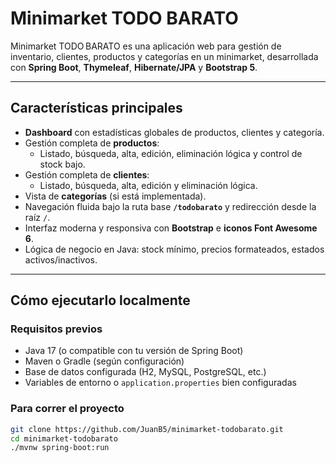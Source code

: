 # Minimarket TODO BARATO

Minimarket TODO BARATO es una aplicación web para gestión de inventario, clientes, productos y categorías en un minimarket, desarrollada con **Spring Boot**, **Thymeleaf**, **Hibernate/JPA** y **Bootstrap 5**.

---

## Características principales

- **Dashboard** con estadísticas globales de productos, clientes y categoría.
- Gestión completa de **productos**:
  - Listado, búsqueda, alta, edición, eliminación lógica y control de stock bajo.
- Gestión completa de **clientes**:
  - Listado, búsqueda, alta, edición y eliminación lógica.
- Vista de **categorías** (si está implementada).
- Navegación fluida bajo la ruta base **`/todobarato`** y redirección desde la raíz `/`.
- Interfaz moderna y responsiva con **Bootstrap** e **iconos Font Awesome 6**.
- Lógica de negocio en Java: stock mínimo, precios formateados, estados activos/inactivos.

---

## Cómo ejecutarlo localmente

### Requisitos previos

- Java 17 (o compatible con tu versión de Spring Boot)
- Maven o Gradle (según configuración)
- Base de datos configurada (H2, MySQL, PostgreSQL, etc.)
- Variables de entorno o `application.properties` bien configuradas

### Para correr el proyecto

```bash
git clone https://github.com/JuanB5/minimarket-todobarato.git
cd minimarket-todobarato
./mvnw spring-boot:run
